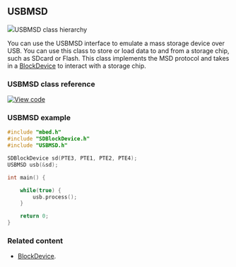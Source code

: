 ## USBMSD

<span class="images">![](https://os.mbed.com/docs/v5.10/feature-hal-spec-usb-device-doxy/class_u_s_b_m_s_d.png)<span>USBMSD class hierarchy</span></span>

You can use the USBMSD interface to emulate a mass storage device over USB. You can use this class to store or load data to and from a storage chip, such as SDcard or Flash. This class implements the MSD protocol and takes in a [BlockDevice](blockdevice.html) to interact with a storage chip.

### USBMSD class reference

[![View code](https://www.mbed.com/embed/?type=library)](http://os.mbed.com/docs/v5.10/feature-hal-spec-usb-device-doxy/class_u_s_b_m_s_d.html)

### USBMSD example

```C++
#include "mbed.h"
#include "SDBlockDevice.h"
#include "USBMSD.h"

SDBlockDevice sd(PTE3, PTE1, PTE2, PTE4);
USBMSD usb(&sd);

int main() {

    while(true) {
        usb.process();
    }

    return 0;
}
```

### Related content

- [BlockDevice](blockdevice.html).
